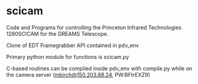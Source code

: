 # scicam

Code and Programs for controlling the Princeton Infrared Technologies 1280SCICAM for the DREAMS Telescope.

Clone of EDT Framegrabber API contained in pdv_env

Primary python module for functions is scicam.py

C-based routines can be compiled inside pdv_env with compile.py while on the camera server (mbirch@150.203.88.24, PW:BFtrEXZ9)

